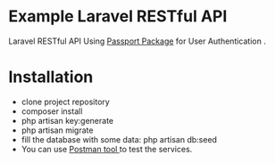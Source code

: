 # Example Laravel RESTful API
 Laravel RESTful API Using <a href="https://packagist.org/packages/laravel/passport" target="_blank"> Passport Package</a> for User Authentication .
# Installation
<ul>
<li>clone project repository </li>
<li>composer install</li>
<li>php artisan key:generate</li>
<li>php artisan migrate</li>
<li>fill the database with some data: php artisan db:seed</li>
<li>You can use <a href="https://www.getpostman.com/" target="_blank">Postman tool </a> to test the services.</li>
</ul>
